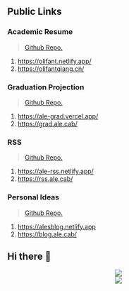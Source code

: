 ## Public Links
### Academic Resume
> [Github Repo.](https://github.com/Alephant6/starter-hugo-academic)
1. https://olifant.netlify.app/
2. https://olifantqiang.cn/
### Graduation Projection
> [Github Repo.](https://github.com/Alephant6/nuist-graduation-projection)
1. https://ale-grad.vercel.app/
2. https://grad.ale.cab/
### RSS
> [Github Repo.](https://github.com/Alephant6/bubo-rss)
1. https://ale-rss.netlify.app/
2. https://rss.ale.cab/
### Personal Ideas
> [Github Repo.](https://github.com/Alephant6/nextjs-blog-theme)
1. https://alesblog.netlify.app
2. https://blog.ale.cab/




## Hi there 👋


<div align="center"> <img src="https://activity-graph.herokuapp.com/graph?username=Alephant6&theme=github" /> </div>


<div align="center"> <img src="https://visitor-badge.glitch.me/badge?page_id=Alephant6" /> </div>
